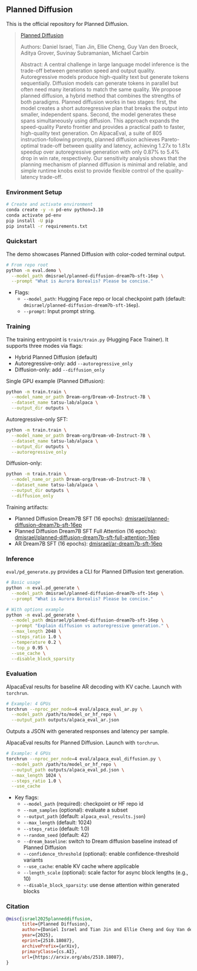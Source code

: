 ## Planned Diffusion

This is the official repository for Planned Diffusion.

> [Planned Diffusion](https://arxiv.org/abs/2510.18087)
> 
> Authors: Daniel Israel, Tian Jin, Ellie Cheng, Guy Van den Broeck, Aditya Grover, Suvinay Subramanian, Michael Carbin
> 
> Abstract:
> A central challenge in large language model inference is the trade-off between generation speed and output quality. Autoregressive models produce high-quality text but generate tokens sequentially. Diffusion models can generate tokens in parallel but often need many iterations to match the same quality. We propose planned diffusion, a hybrid method that combines the strengths of both paradigms. Planned diffusion works in two stages: first, the model creates a short autoregressive plan that breaks the output into smaller, independent spans. Second, the model generates these spans simultaneously using diffusion. This approach expands the speed-quality Pareto frontier and provides a practical path to faster, high-quality text generation. On AlpacaEval, a suite of 805 instruction-following prompts, planned diffusion achieves Pareto-optimal trade-off between quality and latency, achieving 1.27x to 1.81x speedup over autoregressive generation with only 0.87\% to 5.4\% drop in win rate, respectively. Our sensitivity analysis shows that the planning mechanism of planned diffusion is minimal and reliable, and simple runtime knobs exist to provide flexible control of the quality-latency trade-off.

### Environment Setup

```bash
# Create and activate environment
conda create -y -n pd-env python=3.10
conda activate pd-env
pip install -U pip
pip install -r requirements.txt
```

### Quickstart

The demo showcases Planned Diffusion with color-coded terminal output.

```bash
# From repo root
python -m eval.demo \
  --model_path dmisrael/planned-diffusion-dream7b-sft-16ep \
  --prompt "What is Aurora Borealis? Please be concise."
```

- Flags:
  - `--model_path`: Hugging Face repo or local checkpoint path (default: `dmisrael/planned-diffusion-dream7b-sft-16ep`).
  - `--prompt`: Input prompt string.

### Training

The training entrypoint is `train/train.py` (Hugging Face Trainer). It supports three modes via flags:
- Hybrid Planned Diffusion (default)
- Autoregressive-only: add `--autoregressive_only`
- Diffusion-only: add `--diffusion_only`

Single GPU example (Planned Diffusion):
```bash
python -m train.train \
  --model_name_or_path Dream-org/Dream-v0-Instruct-7B \
  --dataset_name tatsu-lab/alpaca \
  --output_dir outputs \
```

Autoregressive-only SFT:
```bash
python -m train.train \
  --model_name_or_path Dream-org/Dream-v0-Instruct-7B \
  --dataset_name tatsu-lab/alpaca \
  --output_dir outputs \
  --autoregressive_only 
```

Diffusion-only:
```bash
python -m train.train \
  --model_name_or_path Dream-org/Dream-v0-Instruct-7B \
  --dataset_name tatsu-lab/alpaca \
  --output_dir outputs \
  --diffusion_only 
```

Training artifacts:

- Planned Diffusion Dream7B SFT (16 epochs): [dmisrael/planned-diffusion-dream7b-sft-16ep](https://huggingface.co/dmisrael/planned-diffusion-dream7b-sft-16ep)
- Planned Diffusion Dream7B SFT Full Attention (16 epochs): [dmisrael/planned-diffusion-dream7b-sft-full-attention-16ep](https://huggingface.co/dmisrael/planned-diffusion-dream7b-sft-full-attention-16ep)
- AR Dream7B SFT (16 epochs): [dmisrael/ar-dream7b-sft-16ep](https://huggingface.co/dmisrael/ar-dream7b-sft-16ep)

### Inference

`eval/pd_generate.py` provides a CLI for Planned Diffusion text generation.

```bash
# Basic usage
python -m eval.pd_generate \
  --model_path dmisrael/planned-diffusion-dream7b-sft-16ep \
  --prompt "What is Aurora Borealis? Please be concise."

# With options example
python -m eval.pd_generate \
  --model_path dmisrael/planned-diffusion-dream7b-sft-16ep \
  --prompt "Explain diffusion vs autoregressive generation." \
  --max_length 2048 \
  --steps_ratio 1.0 \
  --temperature 0.2 \
  --top_p 0.95 \
  --use_cache \
  --disable_block_sparsity
```

### Evaluation

AlpacaEval results for baseline AR decoding with KV cache. Launch with `torchrun`.

```bash
# Example: 4 GPUs
torchrun --nproc_per_node=4 eval/alpaca_eval_ar.py \
  --model_path /path/to/model_or_hf_repo \
  --output_path outputs/alpaca_eval_ar.json
```

Outputs a JSON with generated responses and latency per sample.


AlpacaEval results for Planned Diffusion. Launch with `torchrun`.

```bash
# Example: 4 GPUs
torchrun --nproc_per_node=4 eval/alpaca_eval_diffusion.py \
  --model_path /path/to/model_or_hf_repo \
  --output_path outputs/alpaca_eval_pd.json \
  --max_length 1024 \
  --steps_ratio 1.0 \
  --use_cache
```

- Key flags:
  - `--model_path` (required): checkpoint or HF repo id
  - `--num_samples` (optional): evaluate a subset
  - `--output_path` (default: `alpaca_eval_results.json`)
  - `--max_length` (default: 1024)
  - `--steps_ratio` (default: 1.0)
  - `--random_seed` (default: 42)
  - `--dream_baseline`: switch to Dream diffusion baseline instead of Planned Diffusion
  - `--confidence_threshold` (optional): enable confidence-threshold variants
  - `--use_cache`: enable KV cache where applicable
  - `--length_scale` (optional): scale factor for async block lengths (e.g., 10)
  - `--disable_block_sparsity`: use dense attention within generated blocks

### Citation

```bibtex
@misc{israel2025planneddiffusion,
      title={Planned Diffusion}, 
      author={Daniel Israel and Tian Jin and Ellie Cheng and Guy Van den Broeck and Aditya Grover and Suvinay Subramanian and Michael Carbin},
      year={2025},
      eprint={2510.18087},
      archivePrefix={arXiv},
      primaryClass={cs.AI},
      url={https://arxiv.org/abs/2510.18087}, 
}
```
